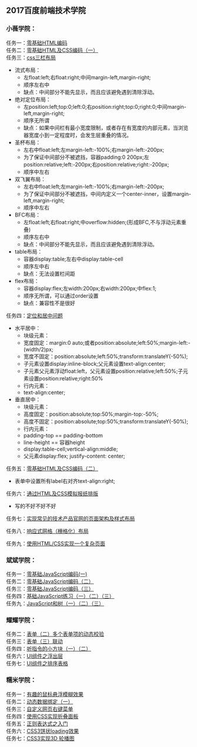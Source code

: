 ## 2017百度前端技术学院<br>
### 小薇学院：<br>
任务一：[零基础HTML编码](http://htmlpreview.github.io/?https://github.com/ChickenHin/Baidu_IFE2017/blob/master/IFE-xiaowei/task1/task1.html)
<br>
任务二：[零基础HTML及CSS编码（一）](http://htmlpreview.github.io/?https://github.com/ChickenHin/Baidu_IFE2017/blob/master/IFE-xiaowei/task2/task2.html)
<br>
任务三：[css三栏布局](http://htmlpreview.github.io/?https://github.com/ChickenHin/Baidu_IFE2017/blob/master/IFE-xiaowei/task3/index.html)
* 流式布局：
  * 左float:left;右float:right;中间margin-left,margin-right;
  * 顺序左右中
  * 缺点：中间部分不能先显示，而且应该避免遇到清除浮动。
* 绝对定位布局：
  * 左position:left;top:0;left:0;右position:right;top:0;right:0;中间margin-left,margin-right;
  * 顺序无所谓
  * 缺点：如果中间栏有最小宽度限制，或者存在有宽度的内部元素，当浏览器宽度小到一定程度时，会发生层重叠的情况。
* 圣杯布局：
  * 左右中float:left;左margin-left:-100%;右margin-left:-200px;
  * 为了保证中间部分不被遮挡，容器padding:0 200px;左position:relative;left:-200px;右position:relative;right:-200px;
  * 顺序中左右
* 双飞翼布局：
  * 左右中float:left;左margin-left:-100%;右margin-left:-200px;
  * 为了保证中间部分不被遮挡，中间内定义一个center-inner，设置margin-left,margin-right;
  * 顺序中左右
* BFC布局：
  * 左float:left;右float:right;中overflow:hidden;(形成BFC,不与浮动元素重叠)
  * 顺序左右中
  * 缺点：中间部分不能先显示，而且应该避免遇到清除浮动。
* table布局：
  * 容器display:table;左右中display:table-cell
  * 顺序左中右
  * 缺点：无法设置栏间距
* flex布局：
  * 容器display:flex;左width:200px;右width:200px;中flex:1;
  * 顺序无所谓，可以通过order设置
  * 缺点：兼容性不是很好

任务四：[定位和居中问题](http://htmlpreview.github.io/?https://github.com/ChickenHin/Baidu_IFE2017/blob/master/IFE-xiaowei/task4/task4.html)
* 水平居中：
  * 块级元素：
   * 宽度固定：margin:0 auto;或者position:absolute;left:50%;margin-left:-(width/2)px;
   * 宽度不固定：position:absolute;left:50%;transform:translateY(-50%);
   * 子元素设置display:inline-block;父元素设置text-align:center;
   * 子元素父元素浮动float:left，父元素设置position:relative;left:50%;子元素设置position:relative;right:50%
  * 行内元素：
   * text-align:center;
* 垂直居中：
  * 块级元素：
   * 高度固定：position:absolute;top:50%;margin-top:-50%;
   * 高度不固定：position:absolute;top:50%;transform:translateY(-50%);
  * 行内元素：
   * padding-top == padding-bottom
   * line-height == 容器height
   * display:table-cell;vertical-align:middle;
   * 父元素display:flex; justify-content: center;

任务五：[零基础HTML及CSS编码（二）](http://htmlpreview.github.io/?https://github.com/ChickenHin/Baidu_IFE2017/blob/master/IFE-xiaowei/task5/task5.html)
* 表单中设置所有label右对齐text-align:right;

任务六：[通过HTML及CSS模拟报纸排版](http://htmlpreview.github.io/?https://github.com/ChickenHin/Baidu_IFE2017/blob/master/IFE-xiaowei/task6/task6.html)
* 写的不好不好不好

任务七：[实现常见的技术产品官网的页面架构及样式布局](http://htmlpreview.github.io/https://github.com/ChickenHin/Baidu_IFE2017/blob/master/IFE-xiaowei/task7/task7.html)

任务八：[响应式网格（栅格化）布局](http://htmlpreview.github.io/?https://github.com/ChickenHin/Baidu_IFE2017/blob/master/IFE-xiaowei/task8/task8.html)

任务九：[使用HTML/CSS实现一个复杂页面](http://htmlpreview.github.io/?https://github.com/ChickenHin/Baidu_IFE2017/blob/master/IFE-xiaowei/task7/task7.html)

### 斌斌学院：<br>
任务一：[零基础JavaScript编码(一)](http://htmlpreview.github.io/?https://github.com/ChickenHin/Baidu_IFE2017/blob/master/IFE-binbin/task1/js-task1.html)
<br>
任务二：[零基础JavaScript编码（二）](http://htmlpreview.github.io/?https://github.com/ChickenHin/Baidu_IFE2017/blob/master/IFE-binbin/task2/js-task2.html)
<br>
任务三：[零基础JavaScript编码（三）](http://htmlpreview.github.io/?https://github.com/ChickenHin/Baidu_IFE2017/blob/master/IFE-binbin/task3/js-task3.html)
<br>
任务四：[基础JavaScript练习（一）（二）（三）](http://htmlpreview.github.io/?https://github.com/ChickenHin/Baidu_IFE2017/blob/master/IFE-binbin/task4/js-task4.html)
<br>
任务九：[JavaScript和树（一）（二）（三）](http://htmlpreview.github.io/?https://github.com/ChickenHin/Baidu_IFE2017/blob/master/IFE-binbin/task9/js-task9.html)

### 耀耀学院：<br>
任务二：[表单（二）多个表单项的动态校验](http://htmlpreview.github.io/?https://github.com/ChickenHin/Baidu_IFE2017/blob/master/IFE-yaoyao/task1/ytask1.html)
<br>
任务三：[表单（三）联动](http://htmlpreview.github.io/?https://github.com/ChickenHin/Baidu_IFE2017/blob/master/IFE-yaoyao/task3/ytask3.html)
<br>
任务四：[听指令的小方块（一）（二）](http://htmlpreview.github.io/?https://github.com/ChickenHin/Baidu_IFE2017/blob/master/IFE-yaoyao/task4/ytask4.html)
<br>
任务六：[UI组件之浮出层](http://htmlpreview.github.io/?https://github.com/ChickenHin/Baidu_IFE2017/blob/master/IFE-yaoyao/task6/ytask6.html)
<br>
任务七：[UI组件之排序表格](http://htmlpreview.github.io/?https://github.com/ChickenHin/Baidu_IFE2017/blob/master/IFE-yaoyao/task7/ytask7.html)

### 糯米学院：<br>
任务一：[有趣的鼠标悬浮模糊效果](http://htmlpreview.github.io/?https://github.com/ChickenHin/Baidu_IFE2017/blob/master/IFE-nuomi/task1/index.html)
<br>
任务二：[动态数据绑定（一）](http://htmlpreview.github.io/?https://github.com/ChickenHin/Baidu_IFE2017/blob/master/IFE-nuomi/task2/index.html)
<br>
任务三：[自定义网页右键菜单](http://htmlpreview.github.io/?https://github.com/ChickenHin/Baidu_IFE2017/blob/master/IFE-nuomi/task3/index.html)
<br>
任务四：[使用CSS实现折叠面板](http://htmlpreview.github.io/?https://github.com/ChickenHin/Baidu_IFE2017/blob/master/IFE-nuomi/task4/index.html)
<br>
任务五：[正则表达式之入门](http://htmlpreview.github.io/?https://github.com/ChickenHin/Baidu_IFE2017/blob/master/IFE-nuomi/task5/index.html)
<br>
任务六：[CSS3饼状loading效果](http://htmlpreview.github.io/?https://github.com/ChickenHin/Baidu_IFE2017/blob/master/IFE-nuomi/task6/index.html)
<br>
任务七：[CSS3实现3D 轮播图](http://htmlpreview.github.io/?https://github.com/ChickenHin/Baidu_IFE2017/blob/master/IFE-nuomi/task7/index.html)
<br>

